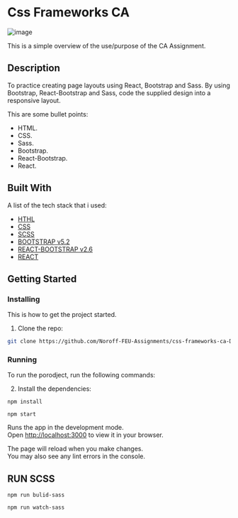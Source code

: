 # Css Frameworks CA

![image](https://github.com/Noroff-FEU-Assignments/css-frameworks-ca-DarioDeLaFuente/tree/main/public/images/CA.png)

This is a simple overview of the use/purpose of the CA Assignment.

## Description

To practice creating page layouts using React, Bootstrap and Sass.
By using Bootstrap, React-Bootstrap and Sass, code the supplied design into a responsive layout.

This are some bullet points:

- HTML.
- CSS.
- Sass. 
- Bootstrap. 
- React-Bootstrap. 
- React. 

## Built With

A list of the tech stack that i used:

- [HTHL](https://developer.mozilla.org/en-US/docs/Web/HTML)
- [CSS](https://developer.mozilla.org/en-US/docs/Web/CSS)
- [SCSS](https://sass-lang.com/guide)
- [BOOTSTRAP v5.2](https://getbootstrap.com/docs/5.2/getting-started/introduction/)
- [REACT-BOOTSTRAP v2.6](https://react-bootstrap.netlify.app/)
- [REACT](https://reactjs.org/docs/getting-started.html)


## Getting Started

### Installing

This is how to get the project started.

1. Clone the repo:

```bash
git clone https://github.com/Noroff-FEU-Assignments/css-frameworks-ca-DarioDeLaFuente.git
```
### Running

To run the porodject, run the following commands:

2. Install the dependencies:

```
npm install
```
```
npm start
```
Runs the app in the development mode.\
Open [http://localhost:3000](http://localhost:3000) to view it in your browser.

The page will reload when you make changes.\
You may also see any lint errors in the console.
## RUN SCSS

```
npm run bulid-sass
```
```
npm run watch-sass
```
